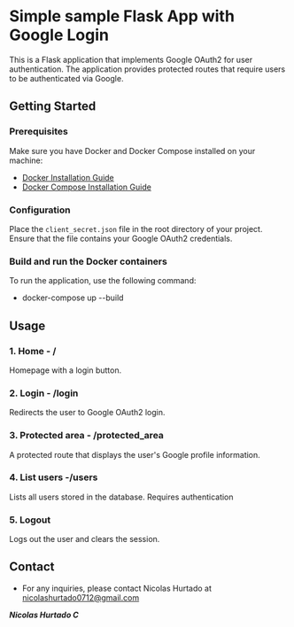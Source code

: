 # Simple sample Flask App with Google Login

This is a Flask application that implements Google OAuth2 for user authentication. The application provides protected routes that require users to be authenticated via Google.


## Getting Started

### Prerequisites

Make sure you have Docker and Docker Compose installed on your machine:

- [Docker Installation Guide](https://docs.docker.com/get-docker/)
- [Docker Compose Installation Guide](https://docs.docker.com/compose/install/)


### Configuration

Place the `client_secret.json` file in the root directory of your project. Ensure that the file contains your Google OAuth2 credentials.

### Build and run the Docker containers
To run the application, use the following command:
- docker-compose up --build


## Usage

### 1. **Home - /**
Homepage with a login button.


### 2. **Login - /login**
Redirects the user to Google OAuth2 login.


### 3. **Protected area - /protected_area**
A protected route that displays the user's Google profile information.


### 4. **List users -/users**
Lists all users stored in the database. Requires authentication


### 5. **Logout**
Logs out the user and clears the session.


## Contact
- For any inquiries, please contact Nicolas Hurtado at nicolashurtado0712@gmail.com

***Nicolas Hurtado C***
